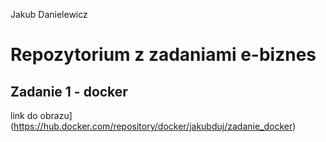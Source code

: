 Jakub Danielewicz
# Repozytorium z zadaniami e-biznes
## Zadanie 1 - docker
link do obrazu](https://hub.docker.com/repository/docker/jakubduj/zadanie_docker)
